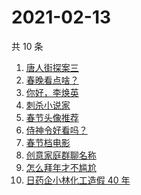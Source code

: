 # 2021-02-13

共 10 条

<!-- BEGIN ZHIHUSEARCH -->
<!-- 最后更新时间 Sat Feb 13 2021 00:10:40 GMT+0800 (CST) -->
1. [唐人街探案三](https://www.zhihu.com/search?q=唐探3)
1. [春晚看点啥？](https://www.zhihu.com/search?q=春晚)
1. [你好，李焕英](https://www.zhihu.com/search?q=李焕英)
1. [刺杀小说家](https://www.zhihu.com/search?q=刺杀小说家好看吗)
1. [春节头像推荐](https://www.zhihu.com/search?q=新年头像)
1. [侍神令好看吗？](https://www.zhihu.com/search?q=侍神令好看吗)
1. [春节档电影](https://www.zhihu.com/search?q=春节档电影)
1. [创意家庭群聊名称](https://www.zhihu.com/search?q=家庭群聊名称)
1. [怎么拜年才不尴尬](https://www.zhihu.com/search?q=初一拜年)
1. [日药企小林化工造假 40 年](https://www.zhihu.com/search?q=小林化工)
<!-- END ZHIHUSEARCH -->
